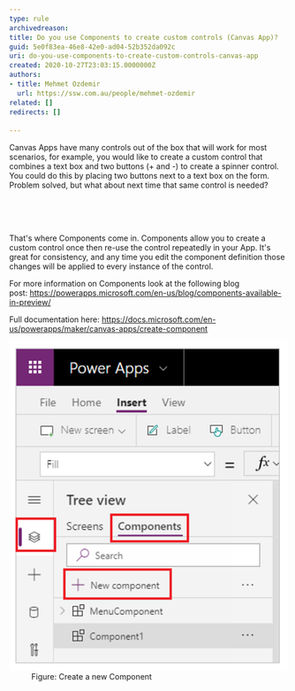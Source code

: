 ```yaml
---
type: rule
archivedreason: 
title: Do you use Components to create custom controls (Canvas App)?
guid: 5e0f83ea-46e8-42e0-ad04-52b352da092c
uri: do-you-use-components-to-create-custom-controls-canvas-app
created: 2020-10-27T23:03:15.0000000Z
authors:
- title: Mehmet Ozdemir
  url: https://ssw.com.au/people/mehmet-ozdemir
related: []
redirects: []

---
```



<p class="ssw15-rteElement-P">Canvas Apps have many controls out of the box that will work for most scenarios, for example, you would like to create a custom control that combines a text box and two buttons (+ and -) to create a spinner control. You could do this by placing two buttons next to a text box on the form. Problem solved, but what about next time that same control is needed?​​<br><br></p>
<br><excerpt class='endintro'></excerpt><br>
<p>That's where Components come in. Components allow you to create a custom control once then re-use the control repeatedly in your App. It's great for consistency, and any time you edit the component definition those changes will be applied to every instance of the control. <br></p><p>For more information on Components look at the following blog post: <a href="https://powerapps.microsoft.com/en-us/blog/components-available-in-preview/">https://powerapps.microsoft.com/en-us/blog/components-available-in-preview/</a> </p><p>Full documentation here: <a href="https://docs.microsoft.com/en-us/powerapps/maker/canvas-apps/create-component">https://docs.microsoft.com/en-us/powerapps/maker/canvas-apps/create-component</a><br></p><dl class="image"><dt><img src="newcomponent-powerapps.png" alt="newcomponent-powerapps.png" /></dt><dd>Figure: Create a new Component​<br></dd></dl>



